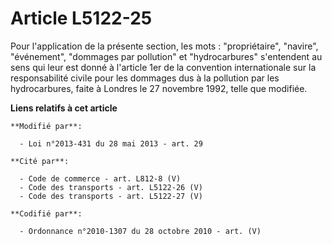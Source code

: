 # Article L5122-25

Pour l'application de la présente section, les mots : "propriétaire", "navire", "événement", "dommages par pollution" et
"hydrocarbures" s'entendent au sens qui leur est donné à l'article 1er de la convention internationale sur la responsabilité
civile pour les dommages dus à la pollution par les hydrocarbures, faite à Londres le 27 novembre 1992, telle que modifiée.

**Liens relatifs à cet article**

	**Modifié par**:

	  - Loi n°2013-431 du 28 mai 2013 - art. 29

	**Cité par**:

	  - Code de commerce - art. L812-8 (V)
	  - Code des transports - art. L5122-26 (V)
	  - Code des transports - art. L5122-27 (V)

	**Codifié par**:

	  - Ordonnance n°2010-1307 du 28 octobre 2010 - art. (V)
